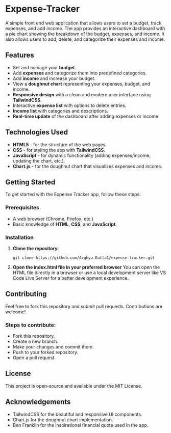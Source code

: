 # Expense-Tracker
A simple front end web application that allows users to set a budget, track expenses, and add income. The app provides an interactive dashboard with a pie chart showing the breakdown of the budget, expenses, and income. It also allows users to add, delete, and categorize their expenses and income.

## Features

- Set and manage your **budget**.
- Add **expenses** and categorize them into predefined categories.
- Add **income** and increase your budget.
- View a **doughnut chart** representing your expenses, budget, and income.
- **Responsive design** with a clean and modern user interface using **TailwindCSS**.
- Interactive **expense list** with options to delete entries.
- **Income list** with categories and descriptions.
- **Real-time update** of the dashboard after adding expenses or income.

## Technologies Used

- **HTML5** - for the structure of the web pages.
- **CSS** - for styling the app with **TailwindCSS**.
- **JavaScript** - for dynamic functionality (adding expenses/income, updating the chart, etc.).
- **Chart.js** - for the doughnut chart that visualizes expenses and income.

## Getting Started

To get started with the Expense Tracker app, follow these steps:

### Prerequisites

- A web browser (Chrome, Firefox, etc.)
- Basic knowledge of **HTML**, **CSS**, and **JavaScript**.

### Installation

1. **Clone the repository**:

   ```console
   git clone https://github.com/Arghya-Dutta1/expense-tracker.git
   ```
2. **Open the index.html file in your preferred browser**
   You can open the HTML file directly in a browser or use a local development server like VS Code Live Server for a better development experience.

## Contributing
Feel free to fork this repository and submit pull requests. Contributions are welcome!

### Steps to contribute:
- Fork this repository.
- Create a new branch.
- Make your changes and commit them.
- Push to your forked repository.
- Open a pull request.

## License
This project is open-source and available under the MIT License.

## Acknowledgements
- TailwindCSS for the beautiful and responsive UI components.
- Chart.js for the doughnut chart implementation.
- Ben Franklin for the inspirational financial quote used in the app.
